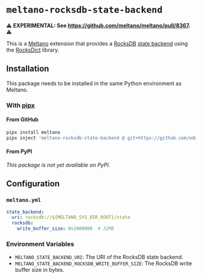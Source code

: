 # `meltano-rocksdb-state-backend`

⚠️ **EXPERIMENTAL: See https://github.com/meltano/meltano/pull/8367.** ⚠️

<!--
[![PyPI version](https://img.shields.io/pypi/v/meltano-rocksdb-state-backend.svg?logo=pypi&logoColor=FFE873&color=blue)](https://pypi.org/project/meltano-rocksdb-state-backend)
[![Python versions](https://img.shields.io/pypi/pyversions/meltano-rocksdb-state-backend.svg?logo=python&logoColor=FFE873)](https://pypi.org/project/meltano-rocksdb-state-backend)
-->

This is a [Meltano][meltano] extension that provides a [RocksDB][rocksdb] [state backend][state-backend] using the [RocksDict][rocksdict] library.

## Installation

This package needs to be installed in the same Python environment as Meltano.

### With [pipx]

#### From GitHub

```bash
pipx install meltano
pipx inject 'meltano-rocksdb-state-backend @ git+https://github.com/edgarrmondragon/meltano-rocksdb-state-backend.git'
```
#### From PyPI

_This package is not yet available on PyPI._

## Configuration

### `meltano.yml`

```yaml
state_backend:
  uri: rocksdb://${MELTANO_SYS_DIR_ROOT}/state
  rocksdb:
    write_buffer_size: 0x2000000  # 32MB
```

### Environment Variables

* `MELTANO_STATE_BACKEND_URI`: The URI of the RocksDB state backend.
* `MELTANO_STATE_BACKEND_ROCKSDB_WRITE_BUFFER_SIZE`: The RocksDB write buffer size in bytes.

[meltano]: https://meltano.com
[rocksdb]: https://rocksdb.org
[rocksdict]: https://github.com/Congyuwang/RocksDict
[state-backend]: https://docs.meltano.com/concepts/state_backends
[pipx]: https://github.com/pypa/pipx
